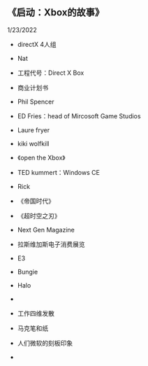 ## 《启动：Xbox的故事》  
1/23/2022  

- directX 4人组  
- Nat 
- 工程代号：Direct X Box  
- 商业计划书  

- Phil Spencer  
- ED Fries：head of Mircosoft Game Studios  
- Laure fryer  
- kiki wolfkill  
- 《open the Xbox》  
- TED kummert：Windows CE  
- Rick
- 《帝国时代》  
- 《超时空之刃》  
- Next Gen Magazine  
- 拉斯维加斯电子消费展览
- E3  
- Bungie
- Halo  
- 




- 工作四维发散   
- 马克笔和纸  
- 人们微软的刻板印象  
- 
